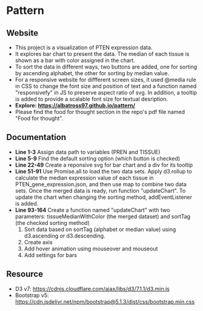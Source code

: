 # Pattern
## Website
* This project is a visualization of PTEN expression data. 
* It explores bar chart to present the data. The median of each tissue is shown as a bar with color assigned in the chart. 
* To sort the data in different ways, two buttons are added, one for sorting by ascending alphabet, the other for sorting by median value.
* For a responsive website for diffferent screen sizes, it used @media rule in CSS to change the font size and position of text and a function named "responsivefy" in JS to preserve aspect ratio of svg. In addition, a tooltip is added to provide a scalable font size for textual desription. 
* **Explore: https://albatross97.github.io/pattern/**
* Please find the food for thought section in the repo's pdf file named "Food for thought".

## Documentation
* **Line 1-3** Assign data path to variables (PREN and TISSUE)
* **Line 5-9** Find the default sorting option (which button is checked)
* **Line 22-49** Create a reponsive svg for bar chart and a div for its tooltip 
* **Line 51-91** Use Promise.all to load the two data sets. Apply d3.rollup to calculate the median expression value of each tissue in PTEN_gene_expression.json, and then use map to combine two data sets. Once the merged data is ready, run function "updateChart". To update the chart when changing the sorting method, addEventListener is added.
* **Line 93-164** Create a function named "updateChart" with two parameters: tissueMedianWithColor (the merged dataset) and sortTag (the checked sorting method)
  1. Sort data based on sortTag (alphabet or median value) using d3.ascending or d3.descending.
  2. Create axis
  3. Add hover animation using mouseover and mouseout
  4. Add settings for bars

## Resource
* D3 v7: https://cdnjs.cloudflare.com/ajax/libs/d3/7.1.1/d3.min.js
* Bootstrap v5: https://cdn.jsdelivr.net/npm/bootstrap@5.1.3/dist/css/bootstrap.min.css
